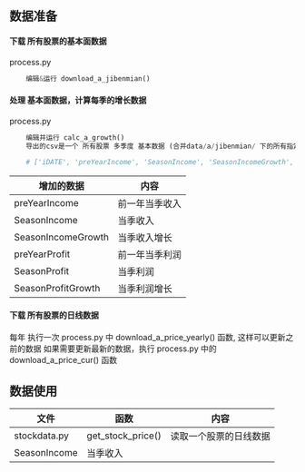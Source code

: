 ## 数据准备
#### 下载 所有股票的基本面数据
process.py
```python
    编辑&运行 download_a_jibenmian()
```

#### 处理 基本面数据，计算每季的增长数据
process.py
```python
    编辑并运行 calc_a_growth()
    导出的csv是一个 所有股票 多季度 基本数据 (合并data/a/jibenmian/ 下的所有指定时间范围内的文件)

    # ['iDATE', 'preYearIncome', 'SeasonIncome', 'SeasonIncomeGrowth', 'preYearProfit', 'SeasonProfit', 'SeasonProfitGrowth']
```
| 增加的数据 | 内容 |
| --- | --- |
| preYearIncome | 前一年当季收入 |
| SeasonIncome | 当季收入 |
| SeasonIncomeGrowth | 当季收入增长 |
| preYearProfit | 前一年当季利润 |
| SeasonProfit | 当季利润 |
| SeasonProfitGrowth | 当季利润增长 |

#### 下载 所有股票的日线数据
每年 执行一次 process.py 中 download_a_price_yearly() 函数, 这样可以更新之前的数据
如果需要更新最新的数据，执行 process.py 中的 download_a_price_cur() 函数

## 数据使用
| 文件 | 函数 | 内容 |
| --- | --- | --- |
| stockdata.py | get_stock_price() | 读取一个股票的日线数据 | 
| SeasonIncome | 当季收入 |

